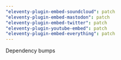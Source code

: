 ```yaml
---
"eleventy-plugin-embed-soundcloud": patch
"eleventy-plugin-embed-mastodon": patch
"eleventy-plugin-embed-twitter": patch
"eleventy-plugin-youtube-embed": patch
"eleventy-plugin-embed-everything": patch
---
```


Dependency bumps

